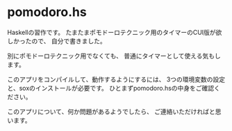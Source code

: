 # pomodoro.hs

Haskellの習作です。
たまたまポモドーロテクニック用のタイマーのCUI版が欲しかったので、
自分で書きました。

別にポモドーロテクニック用でなくても、
普通にタイマーとして使える気もします。

このアプリをコンパイルして、動作するようにするには、
3つの環境変数の設定と、soxのインストールが必要です。
ひとまずpomodoro.hsの中身をご確認ください。

このアプリについて、何か問題があるようでしたら、
ご連絡いただければと思います。
